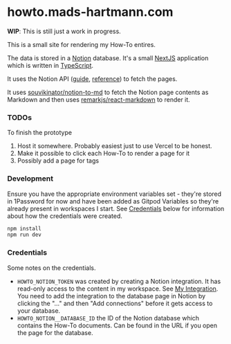 # howto.mads-hartmann.com

**WIP**: This is still just a work in progress.

This is a small site for rendering my How-To entires.

The data is stored in a [Notion](https://www.notion.so/) database. It's a small [NextJS](https://nextjs.org/) application which is written in [TypeScript](https://www.typescriptlang.org/).

It uses the Notion API ([guide](https://developers.notion.com/docs), [reference](https://developers.notion.com/reference/intro)) to fetch the pages.

It uses [souvikinator/notion-to-md](https://github.com/souvikinator/notion-to-md) to fetch the Notion page contents as Markdown and then uses [remarkjs/react-markdown](https://github.com/remarkjs/react-markdown) to render it.

### TODOs

To finish the prototype

1. Host it somewhere. Probably easiest just to use Vercel to be honest.
2. Make it possible to click each How-To to render a page for it
3. Possibly add a page for tags

### Development

Ensure you have the appropriate environment variables set - they're stored in 1Password for now and have been added as Gitpod Variables so they're already present in workspaces I start. See [Credentials](#credentials) below for information about how the credentials were created.

```sh
npm install
npm run dev
```

### Credentials

Some notes on the credentials.

- `HOWTO_NOTION_TOKEN` was created by creating a Notion integration. It has read-only access to the content in my workspace. See [My Integration](https://www.notion.so/my-integrations). You need to add the integration to the database page in Notion by clicking the "..." and then "Add connections" before it gets access to your database.
- `HOWTO_NOTION__DATABASE_ID` the ID of the Notion database which contains the How-To documents. Can be found in the URL if you open the page for the database.
